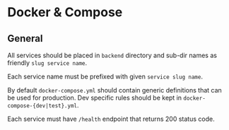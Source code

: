 # Docker & Compose

## General

All services should be placed in `backend` directory and sub-dir names as friendly `slug service name`.

Each service name must be prefixed with given `service slug name`.

By default `docker-compose.yml` should contain generic definitions that can
be used for production. Dev specific rules should be kept in `docker-compose-{dev|test}.yml`.

Each service must have `/health` endpoint that returns 200 status code.
